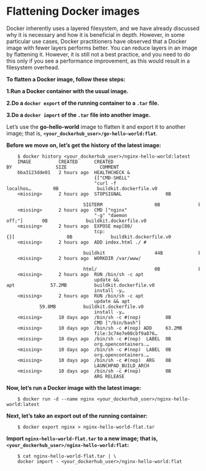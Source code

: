 # Flattening Docker images

Docker inherently uses a layered filesystem, and we have already discussed why it is necessary and how it is beneficial in depth. However, in some particular use cases, Docker practitioners have observed that a Docker image with fewer layers performs better. You can reduce layers in an image by flattening it. However, it is still not a best practice, and you need to do this only if you see a performance improvement, as this would result in a filesystem overhead.

**To flatten a Docker image, follow these steps:**

**1.Run a Docker container with the usual image.**

**2.Do a `docker export` of the running container to a `.tar` file.**

**3.Do a `docker import` of the `.tar` file into another image.**

Let’s use the **go-hello-world** image to flatten it and export it to another image; that is, **`<your_dockerhub_user>/go-hello-world:flat`**.

**Before we move on, let’s get the history of the latest image:**
```shell
    $ docker history <your_dockerhub_user>/nginx-hello-world:latest
    IMAGE          CREATED      CREATED BY                SIZE            COMMENT
    bba3123dde01   2 hours ago  HEALTHCHECK &
                                {["CMD-SHELL"
                                "curl -f localhos…        0B              buildkit.dockerfile.v0
    <missing>      2 hours ago  STOPSIGNAL                0B
                                SIGTERM                   0B              buildkit.dockerfile.v0
    <missing>      2 hours ago  CMD ["nginx"
                                "-g" "daemon off;"]       0B              buildkit.dockerfile.v0
    <missing>      2 hours ago  EXPOSE map[80/
                                tcp:{}]                   0B              buildkit.dockerfile.v0
    <missing>      2 hours ago  ADD index.html ./ #
                                buildkit                  44B             buildkit.dockerfile.v0
    <missing>      2 hours ago  WORKDIR /var/www/
                                html/                     0B              buildkit.dockerfile.v0
    <missing>      2 hours ago  RUN /bin/sh -c apt
                                update && apt             57.2MB          buildkit.dockerfile.v0
                                install -y…
    <missing>      2 hours ago  RUN /bin/sh -c apt
                                update && apt             59.8MB          buildkit.dockerfile.v0
                                install -y…
    <missing>      10 days ago  /bin/sh -c #(nop)         0B
                                CMD ["/bin/bash"]
    <missing>      10 days ago  /bin/sh -c #(nop) ADD     63.2MB
                                file:3c74e7e08cbf9a876…
    <missing>      10 days ago  /bin/sh -c #(nop)  LABEL  0B
                                org.opencontainers.…
    <missing>      10 days ago  /bin/sh -c #(nop)  LABEL  0B
                                org.opencontainers.…
    <missing>      10 days ago  /bin/sh -c #(nop)  ARG    0B
                                LAUNCHPAD_BUILD_ARCH
    <missing>      10 days ago  /bin/sh -c #(nop)         0B
                                ARG RELEASE        
```

**Now, let’s run a Docker image with the latest image:**
```shell
    $ docker run -d --name nginx <your_dockerhub_user>/nginx-hello-world:latest
```

**Next, let’s take an export out of the running container:**
```shell
    $ docker export nginx > nginx-hello-world-flat.tar
```

**Import `nginx-hello-world-flat.tar` to a new image; that is, `<your_dockerhub_user>/nginx-hello-world:flat`:**

```shell
    $ cat nginx-hello-world-flat.tar | \
    docker import - <your_dockerhub_user>/nginx-hello-world:flat
```